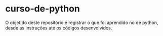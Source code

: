 # curso-de-python
O objetido deste repositório é registrar o que foi aprendido no de python, desde as instruções até os códigos desenvolvidos.
